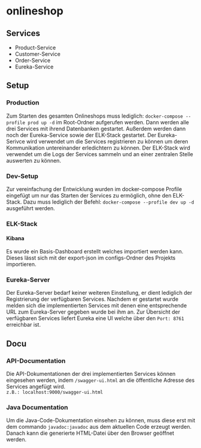 # onlineshop

## Services
- Product-Service
- Customer-Service
- Order-Service
- Eureka-Service

## Setup
### Production
Zum Starten des gesamten Onlineshops muss lediglich: ```docker-compose --profile prod up -d``` im Root-Ordner
aufgerufen werden. Dann werden alle drei Services mit ihrend Datenbanken gestartet. 
Außerdem werden dann noch der Eureka-Service sowie der ELK-Stack gestartet.
Der Eureka-Serivce wird verwendet um die Services registrieren zu können um deren Kommunikation 
untereinander erledichtern zu können. Der ELK-Stack wird verwendet um die Logs der Services sammeln
und an einer zentralen Stelle auswerten zu können.
### Dev-Setup
Zur vereinfachung der Entwicklung wurden im docker-compose Profile eingefügt um nur das Starten der Services
zu ermöglich, ohne den ELK-Stack. Dazu muss lediglich der Befehl: ```docker-compose --profile dev up -d``` 
ausgeführt werden.
### ELK-Stack
#### Kibana
Es wurde ein Basis-Dashboard erstellt welches importiert werden kann. Dieses lässt sich mit der export-json im 
configs-Ordner des Projekts importieren.  
### Eureka-Server
Der Eureka-Server bedarf keiner weiteren Einstellung, er dient lediglich der Registrierung der verfügbaren Services. 
Nachdem er gestartet wurde melden sich die implementierten Services mit denen eine entsprechende URL zum Eureka-Server
gegeben wurde bei ihm an. Zur Übersicht der verfügbaren Services liefert Eureka eine UI welche über den ``Port: 8761`` 
erreichbar ist. 

## Docu
### API-Documentation
Die API-Dokumentationen der drei implementierten Services können eingesehen werden, indem ``/swagger-ui.html`` an die
öffentliche Adresse des Services angefügt wird. 
<br/>
``z.B.: localhost:9000/swagger-ui.html``
### Java Documentation
Um die Java-Code-Dokumentation einsehen zu können, muss diese erst mit dem commando ```javadoc:javadoc``` aus dem 
aktuellen Code erzeugt werden. Danach kann die generierte HTML-Datei über den Browser geöffnet werden.